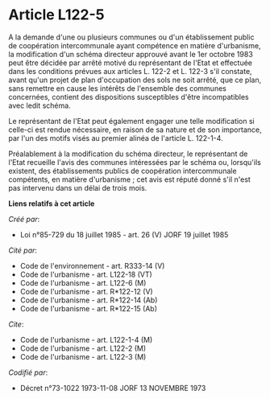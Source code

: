 # Article L122-5

A la demande d'une ou plusieurs communes ou d'un établissement public de coopération intercommunale ayant compétence en
matière d'urbanisme, la modification d'un schéma directeur approuvé avant le 1er octobre 1983 peut être décidée par arrêté
motivé du représentant de l'Etat et effectuée dans les conditions prévues aux articles L. 122-2 et L. 122-3 s'il constate,
avant qu'un projet de plan d'occupation des sols ne soit arrêté, que ce plan, sans remettre en cause les intérêts de
l'ensemble des communes concernées, contient des dispositions susceptibles d'être incompatibles avec ledit schéma.

Le représentant de l'Etat peut également engager une telle modification si celle-ci est rendue nécessaire, en raison de sa
nature et de son importance, par l'un des motifs visés au premier alinéa de l'article L. 122-1-4.

Préalablement à la modification du schéma directeur, le représentant de l'Etat recueille l'avis des communes intéressées par
le schéma ou, lorsqu'ils existent, des établissements publics de coopération intercommunale compétents, en matière
d'urbanisme ; cet avis est réputé donné s'il n'est pas intervenu dans un délai de trois mois.

**Liens relatifs à cet article**

_Créé par_:

  - Loi n°85-729 du 18 juillet 1985 - art. 26 (V) JORF 19 juillet 1985

_Cité par_:

  - Code de l'environnement - art. R333-14 (V)
  - Code de l'urbanisme - art. L122-18 (VT)
  - Code de l'urbanisme - art. L122-6 (M)
  - Code de l'urbanisme - art. R*122-12 (V)
  - Code de l'urbanisme - art. R*122-14 (Ab)
  - Code de l'urbanisme - art. R*122-15 (Ab)

_Cite_:

  - Code de l'urbanisme - art. L122-1-4 (M)
  - Code de l'urbanisme - art. L122-2 (M)
  - Code de l'urbanisme - art. L122-3 (M)

_Codifié par_:

  - Décret n°73-1022 1973-11-08 JORF 13 NOVEMBRE 1973
